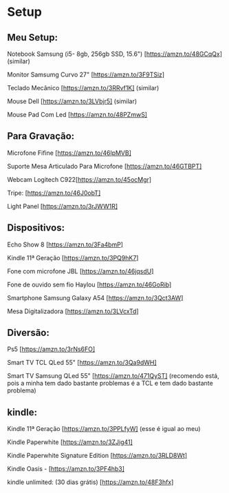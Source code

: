 # Setup

## Meu Setup:

Notebook Samsung (i5- 8gb, 256gb SSD, 15.6") [https://amzn.to/48GCqQx] (similar)

Monitor Samsumg Curvo 27" [https://amzn.to/3F9TSiz]

Teclado Mecânico [https://amzn.to/3RRvf1K] (similar)

Mouse Dell [https://amzn.to/3LVbjr5] (similar)

Mouse Pad Com Led [https://amzn.to/48PZmwS]

## Para Gravação:

Microfone Fifine [https://amzn.to/46lpMVB]

Suporte Mesa Articulado Para Microfone [https://amzn.to/46GTBPT]

Webcam Logitech C922[https://amzn.to/45ocMgr]

Tripe: [https://amzn.to/46J0obT]

Light Panel [https://amzn.to/3rJWW1R]

## Dispositivos:

Echo Show 8 [https://amzn.to/3Fa4bmP]

Kindle 11ª Geração [https://amzn.to/3PQ9hK7]

Fone com microfone JBL [https://amzn.to/46jqsdU]

Fone de ouvido sem fio Haylou [https://amzn.to/46GoRib]

Smartphone Samsung Galaxy A54 [https://amzn.to/3Qct3AW]

Mesa Digitalizadora [https://amzn.to/3LVcxTd]

## Diversão:

Ps5 [https://amzn.to/3rNs6FO]

Smart TV TCL QLed 55" [https://amzn.to/3Qa9dWH]

Smart TV Samsung QLed 55" [https://amzn.to/471QyST] (recomendo está, pois a minha tem dado bastante problemas é a TCL e tem dado bastante problema)

## kindle:

Kindle 11ª Geração [https://amzn.to/3PPLfyW] (esse é igual ao meu)

Kindle Paperwhite [https://amzn.to/3ZJig41]

Kindle Paperwhite Signature Edition [https://amzn.to/3RLD8Wt]

Kindle Oasis - [https://amzn.to/3PF4hb3]

kindle unlimited: (30 dias grátis)
[https://amzn.to/48F3hfx]
